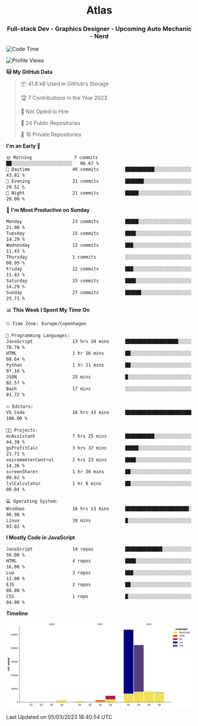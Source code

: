 <h1 align="center">Atlas</h1>
<h3 align="center">Full-stack Dev - Graphics Designer - Upcoming Auto Mechanic - Nerd</h3>

<!--START_SECTION:waka-->
![Code Time](http://img.shields.io/badge/Code%20Time-866%20hrs%2056%20mins-blue)

![Profile Views](http://img.shields.io/badge/Profile%20Views-0-blue)

**🐱 My GitHub Data** 

> 📦 41.8 kB Used in GitHub's Storage 
 > 
> 🏆 7 Contributions in the Year 2023
 > 
> 🚫 Not Opted to Hire
 > 
> 📜 24 Public Repositories 
 > 
> 🔑 16 Private Repositories 
 > 
**I'm an Early 🐤** 

```text
🌞 Morning                7 commits           ██░░░░░░░░░░░░░░░░░░░░░░░   06.67 % 
🌆 Daytime                46 commits          ███████████░░░░░░░░░░░░░░   43.81 % 
🌃 Evening                31 commits          ███████░░░░░░░░░░░░░░░░░░   29.52 % 
🌙 Night                  21 commits          █████░░░░░░░░░░░░░░░░░░░░   20.00 % 
```
📅 **I'm Most Productive on Sunday** 

```text
Monday                   23 commits          █████░░░░░░░░░░░░░░░░░░░░   21.90 % 
Tuesday                  15 commits          ████░░░░░░░░░░░░░░░░░░░░░   14.29 % 
Wednesday                12 commits          ███░░░░░░░░░░░░░░░░░░░░░░   11.43 % 
Thursday                 1 commits           ░░░░░░░░░░░░░░░░░░░░░░░░░   00.95 % 
Friday                   12 commits          ███░░░░░░░░░░░░░░░░░░░░░░   11.43 % 
Saturday                 15 commits          ████░░░░░░░░░░░░░░░░░░░░░   14.29 % 
Sunday                   27 commits          ██████░░░░░░░░░░░░░░░░░░░   25.71 % 
```


📊 **This Week I Spent My Time On** 

```text
🕑︎ Time Zone: Europe/Copenhagen

💬 Programming Languages: 
JavaScript               13 hrs 10 mins      ████████████████████░░░░░   78.78 % 
HTML                     1 hr 26 mins        ██░░░░░░░░░░░░░░░░░░░░░░░   08.64 % 
Python                   1 hr 11 mins        ██░░░░░░░░░░░░░░░░░░░░░░░   07.16 % 
JSON                     25 mins             █░░░░░░░░░░░░░░░░░░░░░░░░   02.57 % 
Bash                     17 mins             ░░░░░░░░░░░░░░░░░░░░░░░░░   01.72 % 

🔥 Editors: 
VS Code                  16 hrs 43 mins      █████████████████████████   100.00 % 

🐱‍💻 Projects: 
mcAssistant              7 hrs 25 mins       ███████████░░░░░░░░░░░░░░   44.39 % 
gsProfitCalc             3 hrs 37 mins       █████░░░░░░░░░░░░░░░░░░░░   21.71 % 
voicemeeterControl       2 hrs 23 mins       ████░░░░░░░░░░░░░░░░░░░░░   14.26 % 
screenSharer             1 hr 36 mins        ██░░░░░░░░░░░░░░░░░░░░░░░   09.62 % 
lvlCalculator            1 hr 8 mins         ██░░░░░░░░░░░░░░░░░░░░░░░   06.84 % 

💻 Operating System: 
Windows                  16 hrs 13 mins      ████████████████████████░   96.98 % 
Linux                    30 mins             █░░░░░░░░░░░░░░░░░░░░░░░░   03.02 % 
```

**I Mostly Code in JavaScript** 

```text
JavaScript               14 repos            ██████████████░░░░░░░░░░░   56.00 % 
HTML                     4 repos             ████░░░░░░░░░░░░░░░░░░░░░   16.00 % 
Lua                      3 repos             ███░░░░░░░░░░░░░░░░░░░░░░   12.00 % 
EJS                      2 repos             ██░░░░░░░░░░░░░░░░░░░░░░░   08.00 % 
CSS                      1 repo              █░░░░░░░░░░░░░░░░░░░░░░░░   04.00 % 
```



**Timeline**

![Lines of Code chart](https://raw.githubusercontent.com/Atlas7005/Atlas7005/master/assets/bar_graph.png)


 Last Updated on 05/03/2023 18:40:54 UTC
<!--END_SECTION:waka-->

